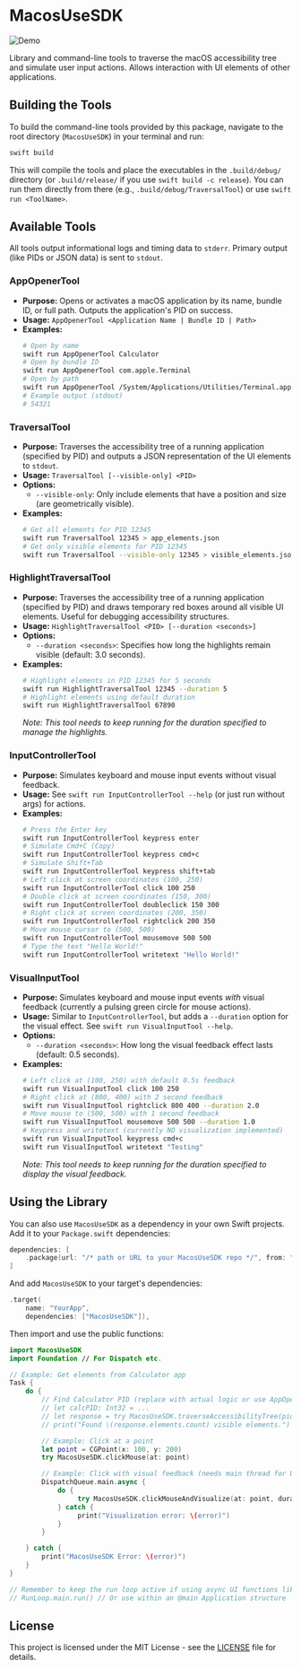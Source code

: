 # MacosUseSDK

![Demo](https://github.com/user-attachments/assets/d8dc75ba-5b15-492c-bb40-d2bc5b65483e)

Library and command-line tools to traverse the macOS accessibility tree and simulate user input actions. Allows interaction with UI elements of other applications.

## Building the Tools

To build the command-line tools provided by this package, navigate to the root directory (`MacosUseSDK`) in your terminal and run:

```bash
swift build
```

This will compile the tools and place the executables in the `.build/debug/` directory (or `.build/release/` if you use `swift build -c release`). You can run them directly from there (e.g., `.build/debug/TraversalTool`) or use `swift run <ToolName>`.

## Available Tools

All tools output informational logs and timing data to `stderr`. Primary output (like PIDs or JSON data) is sent to `stdout`.

### AppOpenerTool

*   **Purpose:** Opens or activates a macOS application by its name, bundle ID, or full path. Outputs the application's PID on success.
*   **Usage:** `AppOpenerTool <Application Name | Bundle ID | Path>`
*   **Examples:**
    ```bash
    # Open by name
    swift run AppOpenerTool Calculator
    # Open by bundle ID
    swift run AppOpenerTool com.apple.Terminal
    # Open by path
    swift run AppOpenerTool /System/Applications/Utilities/Terminal.app
    # Example output (stdout)
    # 54321 
    ```

### TraversalTool

*   **Purpose:** Traverses the accessibility tree of a running application (specified by PID) and outputs a JSON representation of the UI elements to `stdout`.
*   **Usage:** `TraversalTool [--visible-only] <PID>`
*   **Options:**
    *   `--visible-only`: Only include elements that have a position and size (are geometrically visible).
*   **Examples:**
    ```bash
    # Get all elements for PID 12345
    swift run TraversalTool 12345 > app_elements.json
    # Get only visible elements for PID 12345
    swift run TraversalTool --visible-only 12345 > visible_elements.json
    ```

### HighlightTraversalTool

*   **Purpose:** Traverses the accessibility tree of a running application (specified by PID) and draws temporary red boxes around all visible UI elements. Useful for debugging accessibility structures.
*   **Usage:** `HighlightTraversalTool <PID> [--duration <seconds>]`
*   **Options:**
    *   `--duration <seconds>`: Specifies how long the highlights remain visible (default: 3.0 seconds).
*   **Examples:**
    ```bash
    # Highlight elements in PID 12345 for 5 seconds
    swift run HighlightTraversalTool 12345 --duration 5
    # Highlight elements using default duration
    swift run HighlightTraversalTool 67890
    ```
    *Note: This tool needs to keep running for the duration specified to manage the highlights.*

### InputControllerTool

*   **Purpose:** Simulates keyboard and mouse input events without visual feedback.
*   **Usage:** See `swift run InputControllerTool --help` (or just run without args) for actions.
*   **Examples:**
    ```bash
    # Press the Enter key
    swift run InputControllerTool keypress enter
    # Simulate Cmd+C (Copy)
    swift run InputControllerTool keypress cmd+c
    # Simulate Shift+Tab
    swift run InputControllerTool keypress shift+tab
    # Left click at screen coordinates (100, 250)
    swift run InputControllerTool click 100 250
    # Double click at screen coordinates (150, 300)
    swift run InputControllerTool doubleclick 150 300
    # Right click at screen coordinates (200, 350)
    swift run InputControllerTool rightclick 200 350
    # Move mouse cursor to (500, 500)
    swift run InputControllerTool mousemove 500 500
    # Type the text "Hello World!"
    swift run InputControllerTool writetext "Hello World!"
    ```

### VisualInputTool

*   **Purpose:** Simulates keyboard and mouse input events *with* visual feedback (currently a pulsing green circle for mouse actions).
*   **Usage:** Similar to `InputControllerTool`, but adds a `--duration` option for the visual effect. See `swift run VisualInputTool --help`.
*   **Options:**
    *   `--duration <seconds>`: How long the visual feedback effect lasts (default: 0.5 seconds).
*   **Examples:**
    ```bash
    # Left click at (100, 250) with default 0.5s feedback
    swift run VisualInputTool click 100 250
    # Right click at (800, 400) with 2 second feedback
    swift run VisualInputTool rightclick 800 400 --duration 2.0
    # Move mouse to (500, 500) with 1 second feedback
    swift run VisualInputTool mousemove 500 500 --duration 1.0
    # Keypress and writetext (currently NO visualization implemented)
    swift run VisualInputTool keypress cmd+c
    swift run VisualInputTool writetext "Testing"
    ```
    *Note: This tool needs to keep running for the duration specified to display the visual feedback.*

## Using the Library

You can also use `MacosUseSDK` as a dependency in your own Swift projects. Add it to your `Package.swift` dependencies:

```swift
dependencies: [
    .package(url: "/* path or URL to your MacosUseSDK repo */", from: "1.0.0"),
]
```

And add `MacosUseSDK` to your target's dependencies:

```swift
.target(
    name: "YourApp",
    dependencies: ["MacosUseSDK"]),
```

Then import and use the public functions:

```swift
import MacosUseSDK
import Foundation // For Dispatch etc.

// Example: Get elements from Calculator app
Task {
    do {
        // Find Calculator PID (replace with actual logic or use AppOpenerTool output)
        // let calcPID: Int32 = ... 
        // let response = try MacosUseSDK.traverseAccessibilityTree(pid: calcPID, onlyVisibleElements: true)
        // print("Found \(response.elements.count) visible elements.")

        // Example: Click at a point
        let point = CGPoint(x: 100, y: 200)
        try MacosUseSDK.clickMouse(at: point)

        // Example: Click with visual feedback (needs main thread for UI)
        DispatchQueue.main.async {
            do {
                 try MacosUseSDK.clickMouseAndVisualize(at: point, duration: 1.0)
            } catch {
                 print("Visualization error: \(error)")
            }
        }

    } catch {
        print("MacosUseSDK Error: \(error)")
    }
}

// Remember to keep the run loop active if using async UI functions like highlightVisibleElements or *AndVisualize
// RunLoop.main.run() // Or use within an @main Application structure
```

## License

This project is licensed under the MIT License - see the [LICENSE](LICENSE) file for details.
